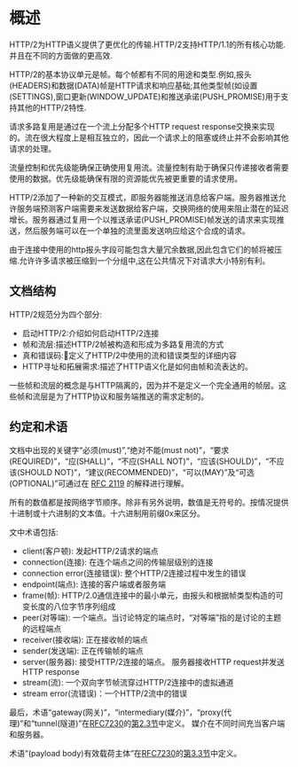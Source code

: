 # 概述
HTTP/2为HTTP语义提供了更优化的传输.HTTP/2支持HTTP/1.1的所有核心功能.并且在不同的方面做的更高效.

HTTP/2的基本协议单元是帧。每个帧都有不同的用途和类型.例如,报头(HEADERS)和数据(DATA)帧是HTTP请求和响应基础;其他类型帧(如设置(SETTINGS),窗口更新(WINDOW_UPDATE)和推送承诺(PUSH_PROMISE)用于支持其他的HTTP/2特性.

请求多路复用是通过在一个流上分配多个HTTP request response交换来实现的。流在很大程度上是相互独立的，因此一个请求上的阻塞或终止并不会影响其他请求的处理。

流量控制和优先级能确保正确使用复用流。流量控制有助于确保只传递接收者需要使用的数据。优先级能确保有限的资源能优先被更重要的请求使用。

HTTP/2添加了一种新的交互模式，即服务器能推送消息给客户端。服务器推送允许服务端预测客户端需要来发送数据给客户端，交换网络的使用来阻止潜在的延迟增长。服务器通过复用一个以推送承诺(PUSH_PROMISE)帧发送的请求来实现推送，然后服务端可以在一个单独的流里面发送响应给这个合成的请求。

由于连接中使用的http报头字段可能包含大量冗余数据,因此包含它们的帧将被压缩.允许许多请求被压缩到一个分组中,这在公共情况下对请求大小特别有利。

## 文档结构
HTTP/2规范分为四个部分:
- 启动HTTP/2:介绍如何启动HTTP/2连接
- 帧和流层:描述HTTP/2帧被构造和形成为多路复用流的方式
- 真和错误码:定义了HTTP/2中使用的流和错误类型的详细内容
- HTTP寻址和拓展需求:描述了HTTP语义化是如何由帧和流表达的。

一些帧和流层的概念是与HTTP隔离的，因为并不是定义一个完全通用的帧层。这些帧和流层是为了HTTP协议和服务端推送的需求定制的。

## 约定和术语
文档中出现的关键字“必须(must)”,“绝对不能(must not)”，“要求(REQUIRED)”，“应(SHALL)”，“不应(SHALL NOT)”，“应该(SHOULD)”，“不应该(SHOULD NOT)”，“建议(RECOMMENDED)”，“可以(MAY)”及“可选(OPTIONAL)”可通过在 [RFC 2119](http://http2.github.io/http2-spec/index.html#RFC2119) 的解释进行理解。

所有的数值都是按网络字节顺序。除非有另外说明，数值是无符号的。按情况提供十进制或十六进制的文本值。十六进制用前缀0x来区分。

文中术语包括:
- client(客户顿): 发起HTTP/2请求的端点
- connection(连接): 在连个端点之间的传输层级别的连接
- connection error(连接错误): 整个HTTP/2连接过程中发生的错误
- endpoint(端点): 连接的客户端或者服务端
- frame(帧): HTTP/2.0通信连接中的最小单元，由报头和根据帧类型构造的可变长度的八位字节序列组成
- peer(对等端): 一个端点。当讨论特定的端点时，“对等端”指的是讨论的主题的远程端点
- receiver(接收端): 正在接收帧的端点
- sender(发送端): 正在传输帧的端点
- server(服务器): 接受HTTP/2连接的端点。 服务器接收HTTP request并发送HTTP response
- stream(流): 一个双向字节帧流穿过HTTP/2连接中的虚拟通道
- stream error(流错误)：一个HTTP/2流中的错误

最后，术语“gateway(网关)”，“intermediary(媒介)”，“proxy(代理)”和“tunnel(隧道)”在[RFC7230](http://http2.github.io/http2-spec/index.html#RFC7230)的[第2.3节](https://svn.tools.ietf.org/svn/wg/httpbis/specs/rfc7230.html#intermediaries)中定义。 媒介在不同时间充当客户端和服务器。

术语“(payload body)有效载荷主体”在[RFC7230](http://http2.github.io/http2-spec/index.html#RFC7230)的[第3.3节](https://svn.tools.ietf.org/svn/wg/httpbis/specs/rfc7230.html#message.body)中定义。


